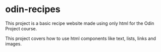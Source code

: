 # odin-recipes
This project is a basic recipe website made using only html
for the Odin Project course.

This project covers how to use html components like text, lists, links and images.